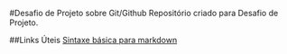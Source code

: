 #Desafio de Projeto sobre Git/Github 
Repositório criado para Desafio de Projeto.


##Links Úteis
[Sintaxe básica para markdown](https://www.markdownguide.org/getting-started/)
